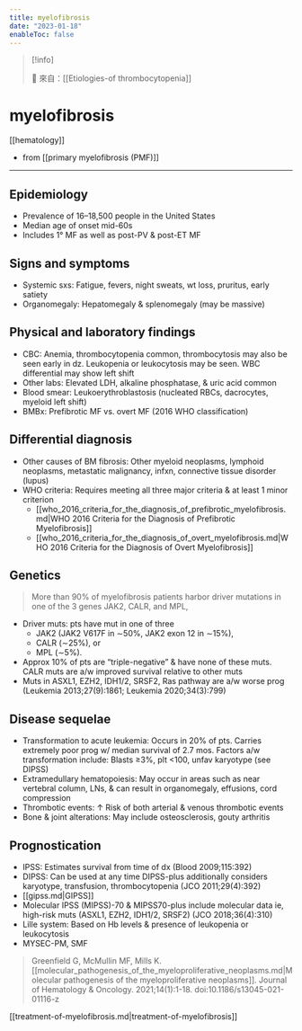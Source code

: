 ```yaml
---
title: myelofibrosis
date: "2023-01-18"
enableToc: false
---
```


> [!info]
>
> 🌱 來自：[[Etiologies-of thrombocytopenia]]

# myelofibrosis

[[hematology]]

- from [[primary myelofibrosis (PMF)]]

---

## Epidemiology

- Prevalence of 16–18,500 people in the United States
- Median age of onset mid-60s
- Includes 1° MF as well as post-PV & post-ET MF

## Signs and symptoms

- Systemic sxs: Fatigue, fevers, night sweats, wt loss, pruritus, early satiety
- Organomegaly: Hepatomegaly & splenomegaly (may be massive)

## Physical and laboratory findings

- CBC: Anemia, thrombocytopenia common, thrombocytosis may also be seen early in dz. Leukopenia or leukocytosis may be seen. WBC differential may show left shift
- Other labs: Elevated LDH, alkaline phosphatase, & uric acid common
- Blood smear: Leukoerythroblastosis (nucleated RBCs, dacrocytes, myeloid left shift)
- BMBx: Prefibrotic MF vs. overt MF (2016 WHO classification)

## Differential diagnosis

- Other causes of BM fibrosis: Other myeloid neoplasms, lymphoid neoplasms, metastatic malignancy, infxn, connective tissue disorder (lupus)
- WHO criteria: Requires meeting all three major criteria & at least 1 minor criterion
  - [[who_2016_criteria_for_the_diagnosis_of_prefibrotic_myelofibrosis.md|WHO 2016 Criteria for the Diagnosis of Prefibrotic Myelofibrosis]]
  - [[who_2016_criteria_for_the_diagnosis_of_overt_myelofibrosis.md|WHO 2016 Criteria for the Diagnosis of Overt Myelofibrosis]]

## Genetics

> More than 90% of myelofibrosis patients harbor driver mutations in one of the 3 genes JAK2, CALR, and MPL,

- Driver muts: pts have mut in one of three
  - JAK2 (JAK2 V617F in ∼50%, JAK2 exon 12 in ∼15%),
  - CALR (∼25%), or
  - MPL (∼5%).
- Approx 10% of pts are “triple-negative” & have none of these muts. CALR muts are a/w improved survival relative to other muts
- Muts in ASXL1, EZH2, IDH1/2, SRSF2, Ras pathway are a/w worse prog (Leukemia 2013;27(9):1861; Leukemia 2020;34(3):799)

## Disease sequelae

- Transformation to acute leukemia: Occurs in 20% of pts. Carries extremely poor prog w/ median survival of 2.7 mos. Factors a/w transformation include: Blasts ≥3%, plt <100, unfav karyotype (see DIPSS)
- Extramedullary hematopoiesis: May occur in areas such as near vertebral column, LNs, & can result in organomegaly, effusions, cord compression
- Thrombotic events: ↑ Risk of both arterial & venous thrombotic events
- Bone & joint alterations: May include osteosclerosis, gouty arthritis

## Prognostication

- IPSS: Estimates survival from time of dx (Blood 2009;115:392)
- DIPSS: Can be used at any time DIPSS-plus additionally considers karyotype, transfusion, thrombocytopenia (JCO 2011;29(4):392)
- [[gipss.md|GIPSS]]
- Molecular IPSS (MIPSS)-70 & MIPSS70-plus include molecular data ie, high-risk muts (ASXL1, EZH2, IDH1/2, SRSF2) (JCO 2018;36(4):310)
- Lille system: Based on Hb levels & presence of leukopenia or leukocytosis
- MYSEC-PM, SMF

> Greenfield G, McMullin MF, Mills K. [[molecular_pathogenesis_of_the_myeloproliferative_neoplasms.md|Molecular pathogenesis of the myeloproliferative neoplasms]]. Journal of Hematology &#38; Oncology. 2021;14(1):1-18. doi:10.1186/s13045-021-01116-z

[[treatment-of-myelofibrosis.md|treatment-of-myelofibrosis]]
